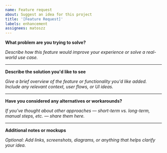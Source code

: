 ```yaml
---
name: Feature request
about: Suggest an idea for this project
title: '[Feature Request]'
labels: enhancement
assignees: matoszz
---
```


**What problem are you trying to solve?**

_Describe how this feature would improve your experience or solve a real-world use case._

---

**Describe the solution you'd like to see**

_Give a brief overview of the feature or functionality you'd like added. Include any relevant context, user flows, or UI ideas._

---

**Have you considered any alternatives or workarounds?**

_If you've thought about other approaches — short-term vs. long-term, manual steps, etc. — share them here._

---

**Additional notes or mockups**

_Optional: Add links, screenshots, diagrams, or anything that helps clarify your idea._
